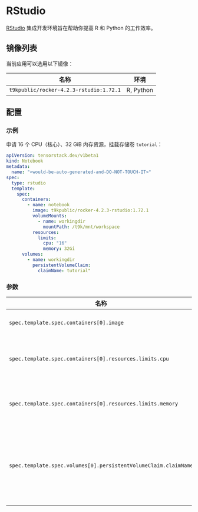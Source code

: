 # RStudio

[RStudio](https://github.com/rstudio/rstudio) 集成开发环境旨在帮助你提高 R 和 Python 的工作效率。

## 镜像列表

当前应用可以选用以下镜像：

| 名称                                    | 环境      |
| --------------------------------------- | --------- |
| `t9kpublic/rocker-4.2.3-rstudio:1.72.1` | R, Python |

## 配置

### 示例

申请 16 个 CPU（核心）、32 GiB 内存资源，挂载存储卷 `tutorial`：

```yaml
apiVersion: tensorstack.dev/v1beta1
kind: Notebook
metadata:
  name: "<would-be-auto-generated-and-DO-NOT-TOUCH-IT>"
spec:
  type: rstudio
  template:
    spec:
      containers:
        - name: notebook
          image: t9kpublic/rocker-4.2.3-rstudio:1.72.1
          volumeMounts:
            - name: workingdir
              mountPath: /t9k/mnt/workspace
          resources:
            limits:
              cpu: "16"
              memory: 32Gi
      volumes:
        - name: workingdir
          persistentVolumeClaim:
            claimName: tutorial"
```

### 参数

| 名称                                                            | 描述                                                  | 值                                      |
| --------------------------------------------------------------- | ----------------------------------------------------- | --------------------------------------- |
| `spec.template.spec.containers[0].image`                        | RStudio 容器镜像。                                    | `t9kpublic/rocker-4.2.3-rstudio:1.72.1` |
| `spec.template.spec.containers[0].resources.limits.cpu`         | RStudio 最多能使用的 CPU 数量。                       | `16`                                    |
| `spec.template.spec.containers[0].resources.limits.memory`      | RStudio 最多能使用的内存数量。                        | `32Gi`                                  |
| `spec.template.spec.volumes[0].persistentVolumeClaim.claimName` | 绑定一个 PVC 到 RStudio 上，作为 RStudio 的工作空间。 | `""`                                    |
